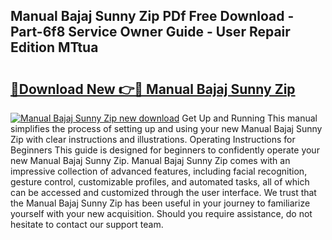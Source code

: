 ## Manual Bajaj Sunny Zip PDf Free Download - Part-6f8 Service Owner Guide - User Repair Edition MTtua

# <h2><a href="http://bc57940.oget.top/?id=Manual+Bajaj+Sunny+Zip">🔗Download New 👉🔴 Manual Bajaj Sunny Zip</a></h2>

[![Manual Bajaj Sunny Zip new download](https://i.imgur.com/5g1atiW.png)](http://bc57940.oget.top/?id=Manual+Bajaj+Sunny+Zip)
Get Up and Running This manual simplifies the process of setting up and using your new Manual Bajaj Sunny Zip with clear instructions and illustrations. Operating Instructions for Beginners This guide is designed for beginners to confidently operate your new Manual Bajaj Sunny Zip. Manual Bajaj Sunny Zip comes with an impressive collection of advanced features, including facial recognition, gesture control, customizable profiles, and automated tasks, all of which can be accessed and customized through the user interface. We trust that the Manual Bajaj Sunny Zip has been useful in your journey to familiarize yourself with your new acquisition. Should you require assistance, do not hesitate to contact our support team.

